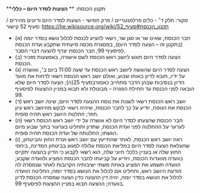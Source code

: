 **תקנון הכנסת: **
**הצעות לסדר היום – כללי**

מקור: חלק ד׳ - כלים פרלמנטריים / פרק חמישי - הצעות לסדר היום ודיונים מהירים / סעיף 52
קישור: https://he.wikisource.org/wiki/תקנון_הכנסת#סעיף_52

 * (א) חבר הכנסת, שאינו שר או סגן שר, רשאי להציע לכנסת לכלול נושא בסדר יומה (בתקנון זה – הצעה לסדר היום), במסגרת מכסה סיעתית שתקבע ועדת הכנסת לפיסעיף 99; חבר הכנסת יצרף להצעה דברי הסבר.
 * (ב) הצעה לסדר היום תוגש ליושב ראש הכנסת לשם אישורה, באמצעות מזכיר הכנסת.
 * (ג) הצעה לסדר היום שהוגשה ליושב ראש הכנסת עד שעה 11:00 ביום ב׳, ואושרה על ידיו, תובא לדיון באותו שבוע, ואולם יושב ראש הכנסת רשאי לדחות את מועד הדיון בנסיבות שבהן הדבר מתחייב כאמורבסעיף 25(ה); הצעה לסדר היום שלא הובאה לפני הכנסת עד תחילת הפגרה – מבוטלת ולא תבוא במניין ההצעות לפיסעיף 99.
 * (ד) יושב ראש הכנסת רשאי לשנות את נוסח ההצעה לסדר היום; שינה יושב ראש הכנסת את הנוסח, יודיע על כך לחבר הכנסת, שיהיה רשאי לבקש מהיושב ראש עיון חוזר; החלטת היושב ראש תהיה סופית.
 * (ה) חבר הכנסת שהצעתו לסדר היום לא אושרה על ידי יושב ראש הכנסת רשאי לערער על ההחלטה לפני ועדת הכנסת, שתדון ותחליט בערעור בתוך שבוע מיום הגשתו; החלטתה של ועדת הכנסת תהיה סופית.
 * (ו) ראה יושב ראש הכנסת, לאחר שהתייעץ עם יושב ראש ועדת החוץ והביטחון, שהעלאת הצעה לסדר היום במליאת הכנסת עלולה לפגוע בביטחון המדינה, ביחסי החוץ שלה או בעניין כלכלי חיוני שלה, הוא רשאי לקבוע כי הדיון בהצעה יתקיים בוועדה מוועדות הכנסת, ויודיע על קביעתו לחבר הכנסת המציע ולוועדה שקבע; הוועדה תשמע את המציע באחת משתי ישיבותיה הקרובות לאחר שנמסרה לה הודעת היושב ראש, ותחליט אם לכלול את הנושא בסדר יומה; החליטה הוועדה לכלול את הנושא בסדר יומה, יהיה דין ההצעה כדין הצעה שמסרה הכנסת לדיון בוועדה; ההצעה תבוא במניין ההצעות לפיסעיף 99.